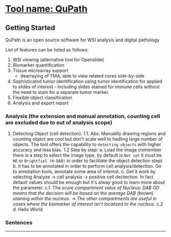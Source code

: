 # [Tool name: QuPath](https://github.com/qupath/qupath)

## Getting Started

QuPath is an open source software for WSI analysis and digital pathology

List of features can be listed as follows:
1. WSI viewing (alternative tool for Openslide)
2. Biomarker quantification
3. Tissue microarray support 
    - dearraying of TMA, able to view related cores side-by-side
4. Sophisticated tumor identification using tumor identification for applied to slides of interest - including slides stained for immune cells without the need to stain for a separate tumor marker.
5. Flexible object classification
6. Analysis and export report

### Analysis (the extension and manual annotation, counting cell are excluded due to out of analysis scope)

1. Detecting Object (cell detection):
        1.1. Abs: Manuallly drawing regions and counting object are cool but don't scale well to hadling large number of objects. The tool offers the capability to `detecting objects` with higher accuracy and less bias.
        1.2 Step by step: 
                a. Load the image (remember there is a step to select the image type, by default is `Not set` it must be `HE` or `Brightfiel (H-DAB)` in order to facilitate the object detection step)
                b. it has to be annotated in order to perform cell analysis/detection. Go to annotation tools, annotate some area of interest. 
                c. Get it work by selecting Analyze -> cell analysis -> positive cell dectection. In fact default values should be enough but it's alway good to learn more about the parameter. 
                        c.1. The *score compartment value of Nucleus: DAB OD means that the decision will be based on the average DAB (brown) staining within the nucleus.* -> *The other compartments are useful in cases where the biomarker of interest isn't localized to the nucleus*. 
                        c.2 
                d. Hello World 

### Sentences



---
